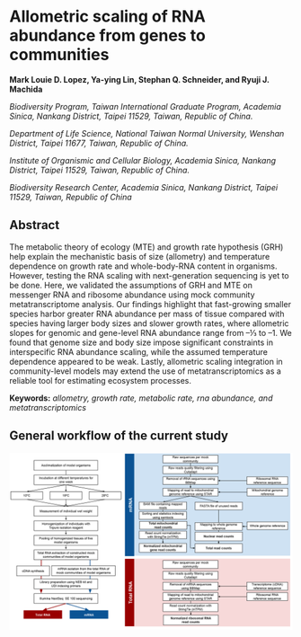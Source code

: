 # Allometric scaling of RNA abundance from genes to communities

<b> Mark Louie D. Lopez, Ya-ying Lin, Stephan Q. Schneider, and Ryuji J. Machida </b>

<i>
Biodiversity Program, Taiwan International Graduate Program, Academia Sinica, Nankang District, Taipei 11529, Taiwan, Republic of China.

Department of Life Science, National Taiwan Normal University, Wenshan District, Taipei 11677, Taiwan, Republic of China.

Institute of Organismic and Cellular Biology, Academia Sinica, Nankang District, Taipei 11529, Taiwan, Republic of China.

Biodiversity Research Center, Academia Sinica, Nankang District, Taipei 11529, Taiwan, Republic of China
</i>

## Abstract

The metabolic theory of ecology (MTE) and growth rate hypothesis (GRH) help explain the mechanistic basis of size (allometry) and temperature dependence on growth rate and whole-body-RNA content in organisms. However, testing the RNA scaling with next-generation sequencing is yet to be done. Here, we validated the assumptions of GRH and MTE on messenger RNA and ribosome abundance using mock community metatranscriptome analysis. Our findings highlight that fast-growing smaller species harbor greater RNA abundance per mass of tissue compared with species having larger body sizes and slower growth rates, where allometric slopes for genomic and gene-level RNA abundance range from –⅓ to –1. We found that genome size and body size impose significant constraints in interspecific RNA abundance scaling, while the assumed temperature dependence appeared to be weak. Lastly, allometric scaling integration in community-level models may extend the use of metatranscriptomics as a reliable tool for estimating ecosystem processes.

<b>Keywords:</b> <i>allometry, growth rate, metabolic rate, rna abundance, and metatranscriptomics</i>

## General workflow of the current study

<p align="center">
<img src="https://github.com/mldlopez/Allometric-scaling-of-RNA-abundance-from-genes-to-communities/blob/master/workflow.png" width="800">
</p>
